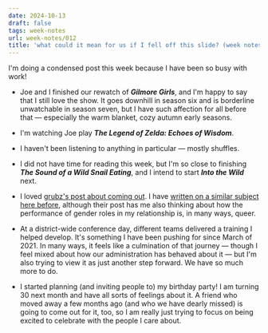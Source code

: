 ```yaml
---
date: 2024-10-13
draft: false
tags: week-notes
url: week-notes/012
title: 'what could it mean for us if I fell off this slide? (week notes 012)'
---
```

I'm doing a condensed post this week because I have been so busy with work!

* Joe and I finished our rewatch of **_Gilmore Girls_**, and I'm happy to say that I still love the show. It goes downhill in season six and is borderline unwatchable in season seven, but I have such affection for all before that — especially the warm blanket, cozy autumn early seasons.

* I'm watching Joe play **_The Legend of Zelda: Echoes of Wisdom_**.

* I haven't been listening to anything in particular — mostly shuffles.

* I did not have time for reading this week, but I'm so close to finishing **_The Sound of a Wild Snail Eating_**, and I intend to start **_Into the Wild_** next.

* I loved [grubz's post about coming out](https://blog.grubz.net/2024/10/why-even-come-out-if-youre-bi-or-pan). I have [written on a similar subject here before](https://esotericbullshit.net/coming-out/), although their post has me also thinking about how the performance of gender roles in my relationship is, in many ways, queer.

* At a district-wide conference day, different teams delivered a training I helped develop. It's something I have been pushing for since March of 2021. In many ways, it feels like a culmination of that journey — though I feel mixed about how our administration has behaved about it — but I'm also trying to view it as just another step forward. We have so much more to do.

* I started planning (and inviting people to) my birthday party! I am turning 30 next month and have all sorts of feelings about it. A friend who moved away a few months ago (and who we have dearly missed) is going to come out for it, too, so I am really just trying to focus on being excited to celebrate with the people I care about.
